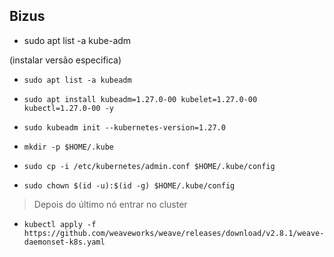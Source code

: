 ## Bizus

- sudo apt list -a kube-adm

(instalar versão especifica)

- `sudo apt list -a kubeadm`

- `sudo apt install kubeadm=1.27.0-00 kubelet=1.27.0-00 kubectl=1.27.0-00 -y`

- `sudo kubeadm init --kubernetes-version=1.27.0`

- `mkdir -p $HOME/.kube`
- `sudo cp -i /etc/kubernetes/admin.conf $HOME/.kube/config`
- `sudo chown $(id -u):$(id -g) $HOME/.kube/config`

> Depois do último nó entrar no cluster

- `kubectl apply -f https://github.com/weaveworks/weave/releases/download/v2.8.1/weave-daemonset-k8s.yaml`
